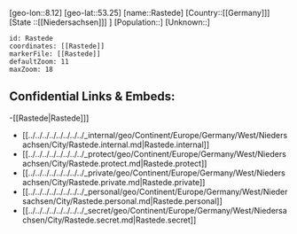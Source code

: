 ﻿---
location: [53.25,8.12]
mapzoom: [7,12] 
mapmarker: city 
type: City
tags:
- geo/City


SpocWebEntityId: 33638
isDeleted: false
confidential: public

---
[geo-lon::8.12]
[geo-lat::53.25]
[name::Rastede]
[Country::[[Germany]]]
[State ::[[Niedersachsen]]] ]
[Population::]
[Unknown::]


```leaflet
id: Rastede
coordinates: [[Rastede]]
markerFile: [[Rastede]]
defaultZoom: 11 
maxZoom: 18
```


## Confidential Links & Embeds: 
-[[Rastede|Rastede]]] 
- [[../../../../../../../../_internal/geo/Continent/Europe/Germany/West/Niedersachsen/City/Rastede.internal.md|Rastede.internal]] 
- [[../../../../../../../../_protect/geo/Continent/Europe/Germany/West/Niedersachsen/City/Rastede.protect.md|Rastede.protect]] 
- [[../../../../../../../../_private/geo/Continent/Europe/Germany/West/Niedersachsen/City/Rastede.private.md|Rastede.private]] 
- [[../../../../../../../../_personal/geo/Continent/Europe/Germany/West/Niedersachsen/City/Rastede.personal.md|Rastede.personal]] 
- [[../../../../../../../../_secret/geo/Continent/Europe/Germany/West/Niedersachsen/City/Rastede.secret.md|Rastede.secret]] 
